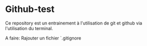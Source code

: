 # Github-test

Ce repository est un entrainement à l'utilisation de git et github via l'utilisation du terminal.

A faire: Rajouter un fichier `.gitignore
